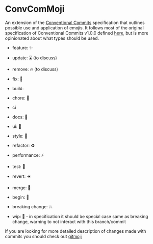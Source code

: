 # ConvComMoji

An extension of the [Conventional Commits](https://www.conventionalcommits.org/en/v1.0.0/) specification that outlines possible use and application of emojis. It follows most of the original specification of Conventional Commits v1.0.0 defined [here](https://www.conventionalcommits.org/en/v1.0.0/#specification), but is more opinionated about what types should be used.

-   feature: ✨
-   update: ⌛ (to discuss)
-   remove: 🔥 (to discuss)
-   fix: 🐛
-   build:
-   chore: 🔧
-   ci
-   docs: 📝
-   ui: 💎
-   style: 🎨
-   refactor: ♻️
-   performance: ⚡️
-   test: 🧪

-   revert: ⏪️
-   merge: 🔀
-   begin: 🎉
-   breaking change: 💥
-   wip: 🚧 - in specification it should be special case same as breaking change, warning to not interact with this branch/commit

If you are looking for more detailed description of changes made with commits you should check out [gitmoji](https://gitmoji.dev)
